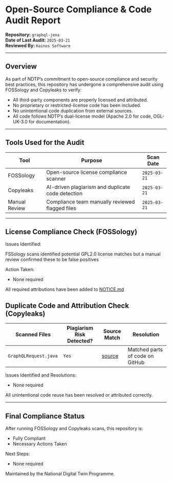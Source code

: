 # Open-Source Compliance & Code Audit Report

**Repository:** `graphql-jena`  
**Date of Last Audit:** `2025-03-21`  
**Reviewed By:** `Kainos Software`
<!-- SPDX-License-Identifier: OGL-UK-3.0 -->
---

## Overview
As part of NDTP’s commitment to open-source compliance and security best practices, this repository has undergone
a comprehensive audit using FOSSology and Copyleaks to verify:

- All third-party components are properly licensed and attributed.
- No proprietary or restricted-license code has been included.
- No unintentional code duplication from external sources.
- All code follows NDTP’s dual-license model (Apache 2.0 for code, OGL-UK-3.0 for documentation).

---

## Tools Used for the Audit

| Tool | Purpose | Scan Date |
|------|---------|----|
| FOSSology | Open-source license compliance scanner | `2025-03-21` |
| Copyleaks | AI-driven plagiarism and duplicate code detection | `2025-03-21` |
| Manual Review | Compliance team manually reviewed flagged files |  `2025-03-21` |

---

## License Compliance Check (FOSSology)
Issues Identified:

FSSology scans identified potential GPL2.0 license matches but a manual review confirmed these to be false positives

Action Taken:
- None required

All required attributions have been added to [NOTICE.md](NOTICE.md)


## Duplicate Code and Attribution Check (Copyleaks)

| Scanned Files | Plagiarism Risk Detected? | Source Match                                                                                  | Resolution |
|--------------|--------------------|-----------------------------------------------------------------------------------------------|--------|
| `GraphQLRequest.java ` | `Yes`              | [source](https://raw.githubusercontent.com/graphql-java-kickstart/graphql-java-servlet/master/graphql-java-kickstart/src/main/java/graphql/kickstart/execution/GraphQLRequest.java)                        | Matched parts of code on GitHub   |


Issues Identified and Resolutions:
- None required

All unintentional code reuse has been resolved or attributed correctly.

---

## Final Compliance Status

After running FOSSology and Copyleaks scans, this repository is:

- Fully Compliant
- Necessary Actions Taken



Next Steps:
- None required

Maintained by the National Digital Twin Programme.
